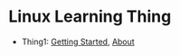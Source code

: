 Linux Learning Thing
===

* Thing1: [Getting Started](https://github.com/cjdaly/llt/wiki/Thing1-GettingStarted), [About](https://github.com/cjdaly/llt/wiki/Thing1)
